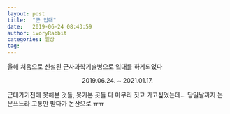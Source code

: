 ```yaml
---
layout: post
title:  "군 입대"
date:   2019-06-24 08:43:59
author: ivoryRabbit
categories: 일상
tag: 
---
```


올해 처음으로 신설된 군사과학기술병으로 입대를 하게되었다 
<center>2019.06.24. ~ 2021.01.17.</center>

군대가기전에 못해본 것들, 못가본 곳들 다 마무리 짓고 가고싶었는데... 당일날까지 논문쓰느라 고통만 받다가 논산으로 ㅠㅠ
